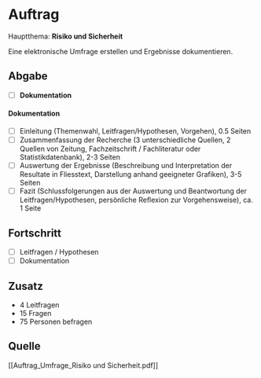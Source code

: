 
# Auftrag
Hauptthema: **Risiko und Sicherheit** 

Eine elektronische Umfrage erstellen und Ergebnisse dokumentieren.  


## Abgabe

- [ ] **Dokumentation** 

#### Dokumentation
- [ ] Einleitung (Themenwahl, Leitfragen/Hypothesen, Vorgehen), 0.5 Seiten
- [ ] Zusammenfassung der Recherche (3 unterschiedliche Quellen, 2 Quellen von Zeitung, Fachzeitschrift / Fachliteratur oder Statistikdatenbank), 2-3 Seiten
- [ ] Auswertung der Ergebnisse (Beschreibung und Interpretation der Resultate in Fliesstext, Darstellung anhand geeigneter Grafiken), 3-5 Seiten
- [ ] Fazit (Schlussfolgerungen aus der Auswertung und Beantwortung der Leitfragen/Hypothesen, persönliche Reflexion zur Vorgehensweise), ca. 1 Seite

## Fortschritt
- [ ] Leitfragen / Hypothesen
- [ ] Dokumentation

## Zusatz
- 4 Leitfragen
- 15 Fragen 
- 75 Personen befragen


## Quelle
[[Auftrag_Umfrage_Risiko und Sicherheit.pdf]]